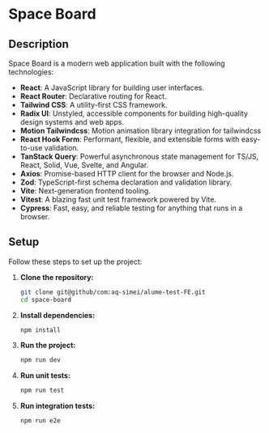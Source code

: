 # Space Board

## Description

Space Board is a modern web application built with the following technologies:

- **React**: A JavaScript library for building user interfaces.
- **React Router**: Declarative routing for React.
- **Tailwind CSS**: A utility-first CSS framework.
- **Radix UI**: Unstyled, accessible components for building high-quality design systems and web apps.
- **Motion Tailwindcss**: Motion animation library integration for tailwindcss
- **React Hook Form**: Performant, flexible, and extensible forms with easy-to-use validation.
- **TanStack Query**: Powerful asynchronous state management for TS/JS, React, Solid, Vue, Svelte, and Angular.
- **Axios**: Promise-based HTTP client for the browser and Node.js.
- **Zod**: TypeScript-first schema declaration and validation library.
- **Vite**: Next-generation frontend tooling.
- **Vitest**: A blazing fast unit test framework powered by Vite.
- **Cypress**: Fast, easy, and reliable testing for anything that runs in a browser.

## Setup

Follow these steps to set up the project:

1. **Clone the repository:**
    ```sh
    git clone git@github/com:aq-simei/alume-test-FE.git
    cd space-board
    ```

2. **Install dependencies:**
    ```sh
    npm install
    ```

3. **Run the project:**
    ```sh
    npm run dev
    ```

4. **Run unit tests:**
    ```sh
    npm run test
    ```

5. **Run integration tests:**
    ```sh
    npm run e2e
    ```
